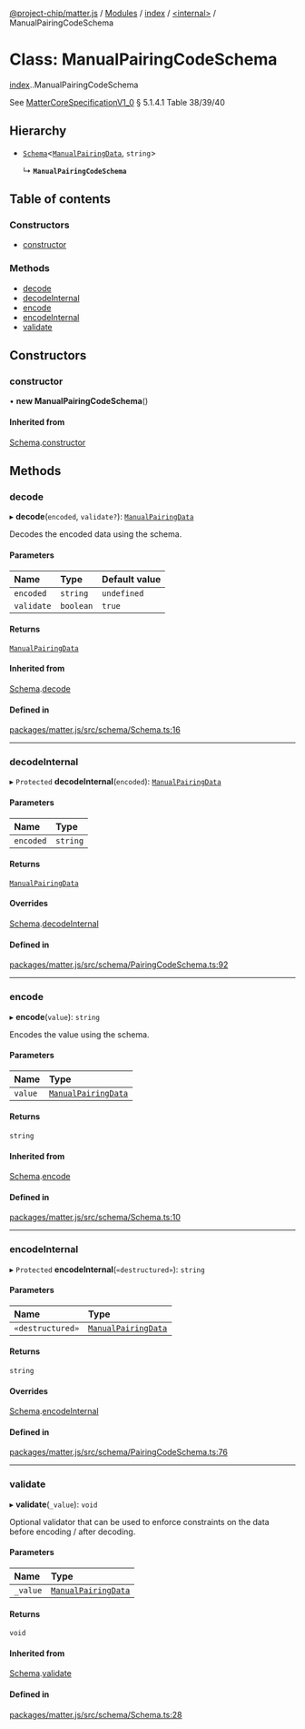 [@project-chip/matter.js](../README.md) / [Modules](../modules.md) / [index](../modules/index.md) / [<internal\>](../modules/index._internal_.md) / ManualPairingCodeSchema

# Class: ManualPairingCodeSchema

[index](../modules/index.md).[<internal>](../modules/index._internal_.md).ManualPairingCodeSchema

See [MatterCoreSpecificationV1_0](../interfaces/spec.MatterCoreSpecificationV1_0.md) § 5.1.4.1 Table 38/39/40

## Hierarchy

- [`Schema`](schema.Schema.md)<[`ManualPairingData`](../modules/schema.md#manualpairingdata), `string`\>

  ↳ **`ManualPairingCodeSchema`**

## Table of contents

### Constructors

- [constructor](index._internal_.ManualPairingCodeSchema.md#constructor)

### Methods

- [decode](index._internal_.ManualPairingCodeSchema.md#decode)
- [decodeInternal](index._internal_.ManualPairingCodeSchema.md#decodeinternal)
- [encode](index._internal_.ManualPairingCodeSchema.md#encode)
- [encodeInternal](index._internal_.ManualPairingCodeSchema.md#encodeinternal)
- [validate](index._internal_.ManualPairingCodeSchema.md#validate)

## Constructors

### constructor

• **new ManualPairingCodeSchema**()

#### Inherited from

[Schema](schema.Schema.md).[constructor](schema.Schema.md#constructor)

## Methods

### decode

▸ **decode**(`encoded`, `validate?`): [`ManualPairingData`](../modules/schema.md#manualpairingdata)

Decodes the encoded data using the schema.

#### Parameters

| Name | Type | Default value |
| :------ | :------ | :------ |
| `encoded` | `string` | `undefined` |
| `validate` | `boolean` | `true` |

#### Returns

[`ManualPairingData`](../modules/schema.md#manualpairingdata)

#### Inherited from

[Schema](schema.Schema.md).[decode](schema.Schema.md#decode)

#### Defined in

[packages/matter.js/src/schema/Schema.ts:16](https://github.com/project-chip/matter.js/blob/5bdbf8d/packages/matter.js/src/schema/Schema.ts#L16)

___

### decodeInternal

▸ `Protected` **decodeInternal**(`encoded`): [`ManualPairingData`](../modules/schema.md#manualpairingdata)

#### Parameters

| Name | Type |
| :------ | :------ |
| `encoded` | `string` |

#### Returns

[`ManualPairingData`](../modules/schema.md#manualpairingdata)

#### Overrides

[Schema](schema.Schema.md).[decodeInternal](schema.Schema.md#decodeinternal)

#### Defined in

[packages/matter.js/src/schema/PairingCodeSchema.ts:92](https://github.com/project-chip/matter.js/blob/5bdbf8d/packages/matter.js/src/schema/PairingCodeSchema.ts#L92)

___

### encode

▸ **encode**(`value`): `string`

Encodes the value using the schema.

#### Parameters

| Name | Type |
| :------ | :------ |
| `value` | [`ManualPairingData`](../modules/schema.md#manualpairingdata) |

#### Returns

`string`

#### Inherited from

[Schema](schema.Schema.md).[encode](schema.Schema.md#encode)

#### Defined in

[packages/matter.js/src/schema/Schema.ts:10](https://github.com/project-chip/matter.js/blob/5bdbf8d/packages/matter.js/src/schema/Schema.ts#L10)

___

### encodeInternal

▸ `Protected` **encodeInternal**(`«destructured»`): `string`

#### Parameters

| Name | Type |
| :------ | :------ |
| `«destructured»` | [`ManualPairingData`](../modules/schema.md#manualpairingdata) |

#### Returns

`string`

#### Overrides

[Schema](schema.Schema.md).[encodeInternal](schema.Schema.md#encodeinternal)

#### Defined in

[packages/matter.js/src/schema/PairingCodeSchema.ts:76](https://github.com/project-chip/matter.js/blob/5bdbf8d/packages/matter.js/src/schema/PairingCodeSchema.ts#L76)

___

### validate

▸ **validate**(`_value`): `void`

Optional validator that can be used to enforce constraints on the data before encoding / after decoding.

#### Parameters

| Name | Type |
| :------ | :------ |
| `_value` | [`ManualPairingData`](../modules/schema.md#manualpairingdata) |

#### Returns

`void`

#### Inherited from

[Schema](schema.Schema.md).[validate](schema.Schema.md#validate)

#### Defined in

[packages/matter.js/src/schema/Schema.ts:28](https://github.com/project-chip/matter.js/blob/5bdbf8d/packages/matter.js/src/schema/Schema.ts#L28)

